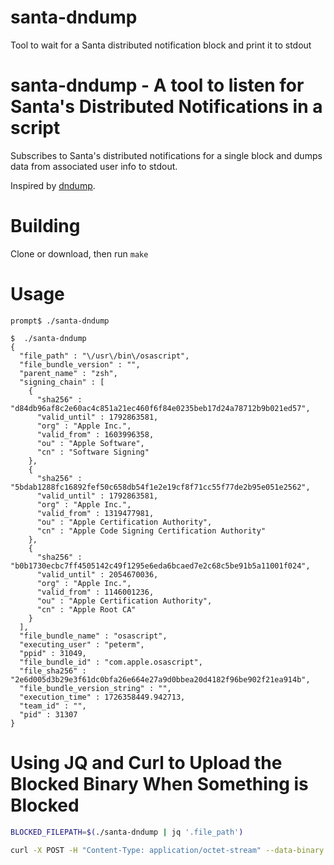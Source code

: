 # santa-dndump
Tool to wait for a Santa distributed notification block and print it to stdout

# santa-dndump - A tool to listen for Santa's Distributed Notifications in a script

Subscribes to Santa's distributed notifications for a single block and dumps data from associated user info to stdout.

Inspired by [dndump](https://github.com/nktzbkv/dndump).

# Building 

Clone or download, then run `make`

# Usage 

```
prompt$ ./santa-dndump

$  ./santa-dndump 
{
  "file_path" : "\/usr\/bin\/osascript",
  "file_bundle_version" : "",
  "parent_name" : "zsh",
  "signing_chain" : [
    {
      "sha256" : "d84db96af8c2e60ac4c851a21ec460f6f84e0235beb17d24a78712b9b021ed57",
      "valid_until" : 1792863581,
      "org" : "Apple Inc.",
      "valid_from" : 1603996358,
      "ou" : "Apple Software",
      "cn" : "Software Signing"
    },
    {
      "sha256" : "5bdab1288fc16892fef50c658db54f1e2e19cf8f71cc55f77de2b95e051e2562",
      "valid_until" : 1792863581,
      "org" : "Apple Inc.",
      "valid_from" : 1319477981,
      "ou" : "Apple Certification Authority",
      "cn" : "Apple Code Signing Certification Authority"
    },
    {
      "sha256" : "b0b1730ecbc7ff4505142c49f1295e6eda6bcaed7e2c68c5be91b5a11001f024",
      "valid_until" : 2054670036,
      "org" : "Apple Inc.",
      "valid_from" : 1146001236,
      "ou" : "Apple Certification Authority",
      "cn" : "Apple Root CA"
    }
  ],
  "file_bundle_name" : "osascript",
  "executing_user" : "peterm",
  "ppid" : 31049,
  "file_bundle_id" : "com.apple.osascript",
  "file_sha256" : "2e6d005d3b29e3f61dc0bfa26e664e27a9d0bbea20d4182f96be902f21ea914b",
  "file_bundle_version_string" : "",
  "execution_time" : 1726358449.942713,
  "team_id" : "",
  "pid" : 31307
}
```

# Using JQ and Curl to Upload the Blocked Binary When Something is Blocked

```bash
BLOCKED_FILEPATH=$(./santa-dndump | jq '.file_path')

curl -X POST -H "Content-Type: application/octet-stream" --data-binary "@$BLOCKED_FILEPATH" https://example.com/upload
```
